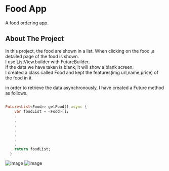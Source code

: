 # Food App 

A food ordering app.

## About The Project

In this project, the food are shown in a list. When clicking on the food ,a detailed page of the food is shown. <br>
I use ListView.builder with FutureBuilder. <br>
If the data we have taken is blank, it will show a blank screen.<br>
I created a class called Food and kept the features(img url,name,price) of the food in it. <br>

in order to retrieve the data asynchronously, I have created a Future method as follows.
```dart

Future<List<Food>> getFood() async {
    var foodList = <Food>[];
    .
    .
    .
    .
    .
    .
    .
    return foodList;
  }
```

![image](https://user-images.githubusercontent.com/79968953/156892871-5a822585-26db-4963-94bb-3a65f4399aef.png)
![image](https://user-images.githubusercontent.com/79968953/156892879-0e504fed-7be7-4da2-9c29-7ae938edc1b5.png)
